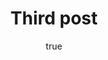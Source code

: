 ---
title: Third post
description: Rellbull have released their new RB-33 Car for 2022
img: https://cdn-1.motorsport.com/images/mgl/6n9RnBeY/s8/red-bull-racing-rb18-1.jpg
alt: my first blog post

author:
  name: Jimmy Brown
  bio: All about Jimmy Brown
  image: https://uploads-ssl.webflow.com/5fd119f0d386feb0ce425af0/5fd119f0d386fede1c425ce4_Author%20in%20Nando%20Blue.png
  
---